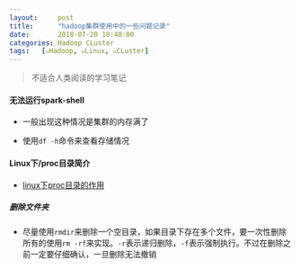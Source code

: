 ```yaml
---
layout:     post
title:      "hadoop集群使用中的一些问题记录"
date:       2018-07-20 10:40:00
categories: Hadoop CLuster
tags:   [๑Hadoop, ๑Linux, ๑CLuster]
---
```


> 不适合人类阅读的学习笔记

#### 无法运行spark-shell

- 一般出现这种情况是集群的内存满了

- 使用`df -h`命令来查看存储情况

#### Linux下/proc目录简介

- [linux下proc目录的作用](https://blog.csdn.net/zdwzzu2006/article/details/7747977)

##### 删除文件夹

- 尽量使用`rmdir`来删除一个空目录，如果目录下存在多个文件，要一次性删除所有的使用`rm -rf`来实现。`-r`表示递归删除，`-f`表示强制执行。不过在删除之前一定要仔细确认，一旦删除无法撤销
